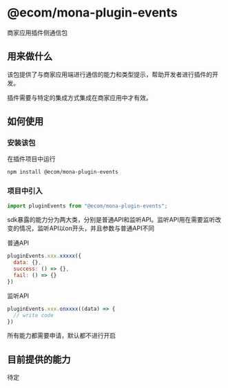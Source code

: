 # @ecom/mona-plugin-events
商家应用插件侧通信包

## 用来做什么
该包提供了与商家应用端进行通信的能力和类型提示，帮助开发者进行插件的开发。

插件需要与特定的集成方式集成在商家应用中才有效。

## 如何使用
### 安装该包
在插件项目中运行
```bash
npm install @ecom/mona-plugin-events
```

### 项目中引入
```js
import pluginEvents from "@ecom/mona-plugin-events";
```

sdk暴露的能力分为两大类，分别是普通API和监听API。监听API用在需要监听改变的情况，监听API以on开头，并且参数与普通API不同

普通API
```js
pluginEvents.xxx.xxxxx({
  data: {},
  success: () => {},
  fail: () => {}
})
```

监听API
```js
pluginEvents.xxx.onxxxx((data) => {
  // write code
})
```

所有能力都需要申请，默认都不进行开启

## 目前提供的能力
待定
